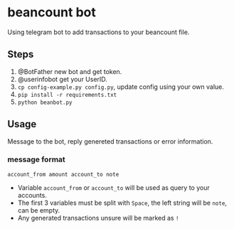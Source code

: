 # beancount bot

Using telegram bot to add transactions to your beancount file.

## Steps

1. @BotFather new bot and get token.
2. @userinfobot get your UserID.
3. `cp config-example.py config.py`, update config using your own value.
4. `pip install -r requirements.txt`
6. `python beanbot.py`

## Usage

Message to the bot, reply genereted transactions or error information.

### message format

`account_from amount account_to note`

- Variable `account_from` or `account_to` will be used as query to your accounts.
- The first 3 variables must be split with `Space`, the left string will be `note`, can be empty.
- Any generated transactions unsure will be marked as `!`
